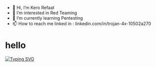 - 👋 Hi, I’m Kero Refaat 
- 👀 I’m interested in Red Teaming
- 🌱 I’m currently learning Pentesting
- 📫 How to reach me linked in : linkedin.com/in/trojan-4x-10502a270


<h1>hello</h1>

[![Typing SVG](https://readme-typing-svg.demolab.com?font=Fira+Code&pause=1000&random=false&width=435&lines=The+five+boxing+wizards+jump+quickly)](https://git.io/typing-svg)
